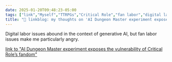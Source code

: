 ```yaml
---
date: 2025-01-20T09:48:23-05:00
tags: ["link","Myself","TTRPGs","Critical Role","fan labor","digital labor","generative AI"]
title: "🔗 linkblog: my thoughts on 'AI Dungeon Master experiment exposes the vulnerability of Critical Role’s fandom'"
---
```

Digital labor issues abound in the context of generative AI, but fan labor issues make me particularly angry.

[link to "AI Dungeon Master experiment exposes the vulnerability of Critical Role’s fandom"](https://www.polygon.com/critical-role/510326/critical-role-transcripts-ai-dnd-dungeon-master)